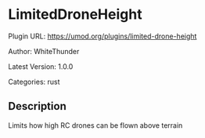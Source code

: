 # LimitedDroneHeight

Plugin URL: https://umod.org/plugins/limited-drone-height

Author: WhiteThunder

Latest Version: 1.0.0

Categories: rust

## Description

Limits how high RC drones can be flown above terrain
